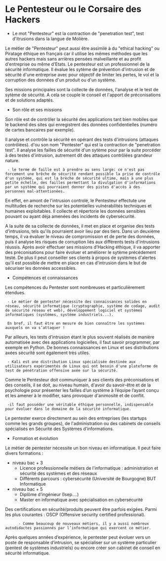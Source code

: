 # Le Pentesteur ou le Corsaire des Hackers

* Le mot "Pentesteur" est la contraction de "penetration test", test d'itrusions dans la langue de Molière. 

Le métier de "Pentesteur" peut aussi être assimilé à du "ethical hacking" ou Piratage éthique en français car il utilise les mêmes méthodes que les autres hackers mais sans arrières pensées malveillante et au profit d'entreprise ou même d'Etats. Le pentesteur est un professionnel de la sécurité informatique. Il évalue les sytème de prévention d'intrusion et de sécurité d'une entreprise avec pour objectif de limiter les pertes, le vol et la corruption des données d'un produit ou d'un système.

Ses missions principales sont la collecte de données, l'analyse et le test de sytème de sécurité. A cela se couple le conseil et l'apport de préconisations et de solutions adaptés.

* Son rôle et ses missions

Son rôle est de contrôler la sécurité des applications tant bien mobiles que le backend des sites qui enregistrent des données confidentielles (numéro de cartes bancaires par exemple).

 Il analyse et contrôle la sécurité en opérant des tests d'intrusions (attaques contrôlées). d'ou son nom "Pentester" qui est la contraction de "penetration test". Il analyse les failles de sécurité d'un sytème pour par la suite porcéder à des testes d'intrusion, autrement dit des attaques contrôlées grandeur nature. 

     - le terme de faille est à prendre au sens large: ce n'est pas forcement une brêche de sécurité rendant possible la prise de contrôle d'un système, qui est la brèche de sécurité ultime, mais à une plus petite échelle, des failles permettant la divulgation d'informations par un système qui pourraient donner des pistes d'accès à des personnes mal-attentionées.

 

En effet, en amont de l'intrusion controlé, le Pentesteur effectute une multitudes de recherche sur les potentielles vulnérabilités techniques et humaines exploitables. Il collecte et répertorie les données sensibles pouvant ou ayant déja amenées des incidents de cybersécurité. 

A la suite de sa collecte de données, il met en place et organise des tests d'intrusions, tels qu'ils pourraient avoir lieu par des tiers. Dans un deuxième temps, il va évaluer le niveau de compromission et de perte des données, puis il analyse les risques de corruption liés aux différents tests d'intrusions réussis.
Après avoir effectuer ses missions d'Hacking éthique, il va apporter des préconisations pour faire évoluer et améliorer le sytème précédement testé. De plus il peut conseiller ses clients à propos de systèmes d'alertes qu'il est possible de mettre en place en cas d'intrusion dans le but de sécuriser les données accessibles.




* Compétences et connaissances 

Les compétences du Pentester sont nombreuses et particulièrement étendues.

     - Le métier de pentester nécessite des connaissances solides en réseau, sécurité informatique (cryptographie, système de codage, audit de sécurité réseau et web), développement logiciel et systèmes informatiques (systèmes, système industriels...).

     En bref, il faut être en mesure de bien connaître les systèmes auxquels on va s’attaquer !



Par ailleurs, les tests d’intrusion étant le plus souvent réalisés de manière automatisée avec des applications logicielles, il faut savoir programmer, par exemple en Python. De bonnes connaissances en Linux et ses distributions axées sécurité sont également très utiles.

     - Kali est une distribution Linux spécialisée destinée aux utilisateurs expérimentés de Linux qui ont besoin d'une plateforme de test de pénétration offensive axée sur la sécurité. 

Comme le Pentesteur doit communiquer à ses clients des préconisations et des conseils, il se doit, au niveau humain, d'avoir du  savoir-être et de la psychologie  pour présenter les failles d’un système à l’équipe l’ayant conçu et les amener à le modifier, sans provoquer d'animosité et de conflit.

     -il faut posséder une véritable éthique personnelle, indispensable pour évoluer dans le domaine de la sécurité informatique. 

Le pentester exerce directement au sein des entreprises (les startups comme les grands groupes), de l'administration ou des cabinets de conseils spécialisés en Sécurité des Systèmes d’informations.

* Formation et évolution

Le métier de pentester nécessite un bon niveau en informatique. Il peut faire divers formations :

- niveau bac + 3
     - Licence professionnelle métiers de l'informatique : administration et sécurité des systèmes et des réseaux
     - Différents parcours : cybersécurité (Université de Bourgogne)
     BUT Informatique
- niveau bac + 5
     - Diplôme d’ingénieur (Isep....)
     - Master  en informatique avec spécialisation en cybersécurité 

Des certifications en sécurité/produits peuvent être parfois exigées. Parmi les plus courantes :  OSCP  (Offensive security certified professional). 

          - Comme beaucoup de nouveaux métiers, il y a aussi nombreux autodidactes passionnés par l’informatique qui exercent ce métier. 

Après quelques années d’expérience, le pentester peut évoluer vers un poste de responsable d’intrusion, se spécialiser sur un système particulier (pentest de systèmes industriels) ou encore créer son cabinet de conseil en sécurité informatique. 



